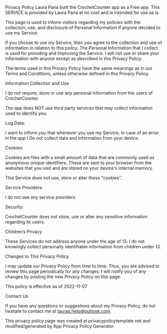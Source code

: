 Privacy Policy
Laura Pana built the CrochetCounter app as a Free app. This SERVICE is provided by Laura Pana at no cost and is intended for use as is.

This page is used to inform visitors regarding my policies with the collection, use, and disclosure of Personal Information if anyone decided to use my Service.

If you choose to use my Service, then you agree to the collection and use of information in relation to this policy. The Personal Information that I collect is used for providing and improving the Service. I will not use or share your information with anyone except as described in this Privacy Policy.

The terms used in this Privacy Policy have the same meanings as in our Terms and Conditions, unless otherwise defined in this Privacy Policy.

Information Collection and Use

I do not require, store or use any personal information from the users of CrochetCounter

The app does NOT use third party services that may collect information used to identify you.

Log Data:

I want to inform you that whenever you use my Service, in case of an error in the app I Do not collect data and information from your device.

Cookies:

Cookies are files with a small amount of data that are commonly used as anonymous unique identifiers. These are sent to your browser from the websites that you visit and are stored on your device's internal memory.

This Service does not use, store or alter these “cookies”.

Service Providers:

I do not use any service providers.

Security:

CrochetCounter does not store, use or alter any sensitive information regarding its users.

Children’s Privacy

These Services do not address anyone under the age of 13. I do not knowingly collect personally identifiable information from children under 13.

Changes to This Privacy Policy

I may update our Privacy Policy from time to time. Thus, you are advised to review this page periodically for any changes. I will notify you of any changes by posting the new Privacy Policy on this page.

This policy is effective as of 2022-11-07

Contact Us

If you have any questions or suggestions about my Privacy Policy, do not hesitate to contact me at laurap.help@outlook.com.

This privacy policy page was created at privacypolicytemplate.net and modified/generated by App Privacy Policy Generator